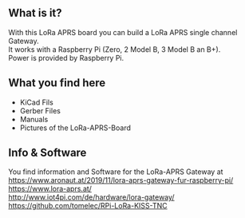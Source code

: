 What is it?
-----------
With this LoRa APRS board you can build a LoRa APRS single channel Gateway.  
It works with a Raspberry Pi (Zero, 2 Model B, 3 Model B an B+).  
Power is provided by Raspberry Pi.

What you find here
------------------
- KiCad Fils
- Gerber Files
- Manuals
- Pictures of the LoRa-APRS-Board

Info & Software
---------------
You find information and Software for the LoRa-APRS Gateway at  
https://www.aronaut.at/2019/11/lora-aprs-gateway-fur-raspberry-pi/  
https://www.lora-aprs.at/  
http://www.iot4pi.com/de/hardware/lora-gateway/  
https://github.com/tomelec/RPi-LoRa-KISS-TNC
